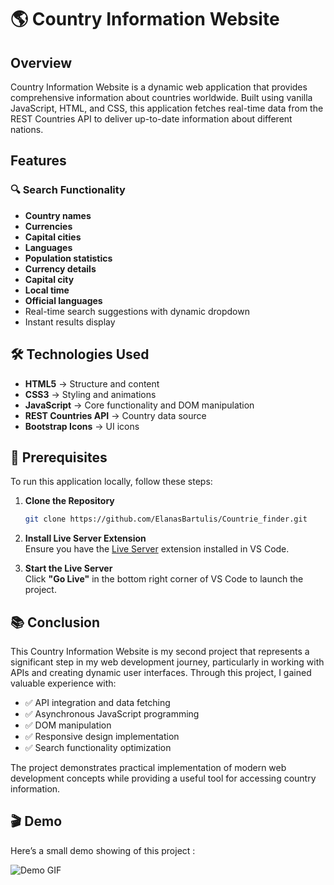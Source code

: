 # 🌎 Country Information Website

## Overview

Country Information Website is a dynamic web application that provides comprehensive information about countries worldwide. Built using vanilla JavaScript, HTML, and CSS, this application fetches real-time data from the REST Countries API to deliver up-to-date information about different nations.

## Features

### 🔍 Search Functionality

- **Country names**  
- **Currencies**  
- **Capital cities**
- **Languages**
- **Population statistics**
- **Currency details**
- **Capital city**
- **Local time**
- **Official languages**
- Real-time search suggestions with dynamic dropdown
- Instant results display

## 🛠 Technologies Used  

- **HTML5** → Structure and content  
- **CSS3** → Styling and animations  
- **JavaScript** → Core functionality and DOM manipulation  
- **REST Countries API** → Country data source  
- **Bootstrap Icons** → UI icons  

## 🚀 Prerequisites

To run this application locally, follow these steps:

1. **Clone the Repository**  
   ```bash
   git clone https://github.com/ElanasBartulis/Countrie_finder.git
   ```

2. **Install Live Server Extension**  
   Ensure you have the [Live Server](https://marketplace.visualstudio.com/items?itemName=ritwickdey.LiveServer) extension installed in VS Code.

3. **Start the Live Server**  
   Click **"Go Live"** in the bottom right corner of VS Code to launch the project.

## 📚 Conclusion

This Country Information Website is my second project that represents a significant step in my web development journey, particularly in working with APIs and creating dynamic user interfaces. Through this project, I gained valuable experience with:

- ✅ API integration and data fetching 
- ✅ Asynchronous JavaScript programming  
- ✅ DOM manipulation  
- ✅ Responsive design implementation
- ✅ Search functionality optimization 

The project demonstrates practical implementation of modern web development concepts while providing a useful tool for accessing country information.

## 🎬 Demo  

Here’s a small demo showing of this project :

![Demo GIF](./gif/countrie-finder.gif)